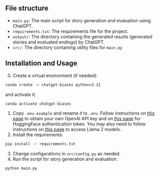 ## File structure
- `main.py`: The main script for story generation and evaluation using ChatGPT.
- `requirements.txt`: The requirements file for the project.
- `output/`: The directory containing the generated results (generated stories and evaluated endings) by ChatGPT.
- `src/`: The directory containing utility files for `main.py`

## Installation and Usage
0. Create a virtual environment (if needed):
```bash
conda create -n chatgpt-biases python=3.11
```
and activate it:
```bash
conda activate chatgpt-biases
```
1. Copy `.env.example` and rename it to `.env`. Follow instructions on [this page](https://platform.openai.com/docs/api-reference/authentication) to obtain your own OpenAI API key and on [this page](https://huggingface.co/docs/hub/security-tokens) for HuggingFace authentication token. You may also need to follow instructions on [this page](https://huggingface.co/meta-llama/Llama-2-7b-chat-hf) to access Llama 2 models.
2. Install the requirements:
```bash
pip install -r requirements.txt
```
3. Change configurations in `src/config.py` as needed.
4. Run the script for story generation and evaluation:
```bash
python main.py
```


